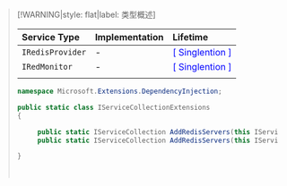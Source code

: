<br/>

>[!WARNING|style: flat|label: 类型概述]
>
>| Service Type     | Implementation | Lifetime                                        |
>| :--------------- | :------------- | :---------------------------------------------- |
>| `IRedisProvider` | -              | <span style='color:Blue'>[ Singlention ]</span> |
>| `IRedMonitor`    | -              | <span style='color:Blue'>[ Singlention ]</span> |
>|                  |                |                                                 |
>
>```csharp
>namespace Microsoft.Extensions.DependencyInjection;
>
>public static class IServiceCollectionExtensions
>{
>
>      public static IServiceCollection AddRedisServers(this IServiceCollection Services, IConfiguration? config = null);
>      public static IServiceCollection AddRedisServers(this IServiceCollection Services, Action<RedisOptions> options);
>
>}
>
>
>```
>
>
>
><br/>

